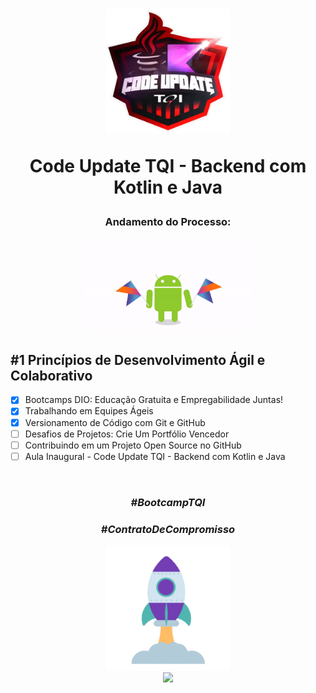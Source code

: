 <div align="center">


<h1><img height="200vh" src="imagens/logo_bootcamp.webp">

Code Update TQI - Backend com Kotlin e Java </h1>

<h3> Andamento do Processo:</h3>

<img height="150vh" src="imagens/kotlin.gif">

</div>


## #1 Princípios de Desenvolvimento Ágil e Colaborativo

  - [x] Bootcamps DIO: Educação Gratuita e Empregabilidade Juntas!
  - [x] Trabalhando em Equipes Ágeis
  - [x] Versionamento de Código com Git e GitHub
  - [ ] Desafios de Projetos: Crie Um Portfólio Vencedor
  - [ ] Contribuindo em um Projeto Open Source no GitHub
  - [ ] Aula Inaugural - Code Update TQI - Backend com Kotlin e Java

  <br/>







  <div align="center">

### _#BootcampTQI_

### _#ContratoDeCompromisso_

  <img height="200vh" src="imagens/foguete.gif"><br><a href="https://www.linkedin.com/in/adrianolima-dev/" target="_blank"><img height="40vh" src="https://cdn-icons-png.flaticon.com/512/3536/3536505.png" target="_blank"></a>
</div>
